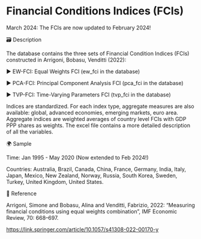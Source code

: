 # Financial Conditions Indices (FCIs)

March 2024: The FCIs are now updated to February 2024!

🗃️ Description

The database contains the three sets of Financial Condition Indices (FCIs) constructed in Arrigoni, Bobasu, Venditti (2022):

▶️ EW-FCI: Equal Weights FCI (ew_fci in the database)

▶️ PCA-FCI: Principal Component Analysis FCI (pca_fci in the database)

▶️ TVP-FCI: Time-Varying Parameters FCI (tvp_fci in the database)

Indices are standardized. For each index type, aggregate measures are also available: global, advanced economies, emerging markets, euro area. Aggregate indices are weighted averages of country level FCIs with GDP PPP shares as weights.  The excel file contains a more detailed description of all the variables.

🌍 Sample

Time: Jan 1995 - May 2020 (Now extended to Feb 2024!)

Countries: Australia, Brazil, Canada, China, France, Germany, India, Italy, Japan, Mexico, New Zealand, Norway, Russia, South Korea, Sweden, Turkey, United Kingdom, United States.


📄 Reference

Arrigoni, Simone and Bobasu, Alina and Venditti, Fabrizio, 2022: “Measuring financial conditions using equal weights combination”, IMF Economic Review, 70: 668–697.

https://link.springer.com/article/10.1057/s41308-022-00170-y
